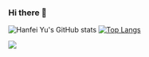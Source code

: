 ### Hi there 👋

<!--
**hanfeiyu/hanfeiyu** is a ✨ _special_ ✨ repository because its `README.md` (this file) appears on your GitHub profile.

Here are some ideas to get you started:

- 🔭 I’m currently working on ...
- 🌱 I’m currently learning ...
- 👯 I’m looking to collaborate on ...
- 🤔 I’m looking for help with ...
- 💬 Ask me about ...
- 📫 How to reach me: ...
- 😄 Pronouns: ...
- ⚡ Fun fact: ...
-->

<div float="right"> 

![Hanfei Yu's GitHub stats](https://github-readme-stats.vercel.app/api?username=hanfeiyu&show_icons=true&bg_color=00000000)
[![Top Langs](https://github-readme-stats.vercel.app/api/top-langs/?username=hanfeiyu&layout=compact)](https://github.com/anuraghazra/github-readme-stats)

 </div>
 
![](https://komarev.com/ghpvc/?username=hanfeiyu&color=lightgrey)
